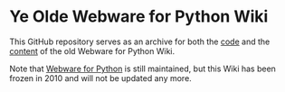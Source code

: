 # Ye Olde Webware for Python Wiki

This GitHub repository serves as an archive for both the [code](https://github.com/Cito/w4py-olde-wiki/tree/master) and the [content](https://cito.github.io/w4py-olde-wiki/) of the old Webware for Python Wiki.

Note that [Webware for Python](https://cito.github.io/w4py) is still maintained, but this Wiki has been frozen in 2010 and will not be updated any more.
